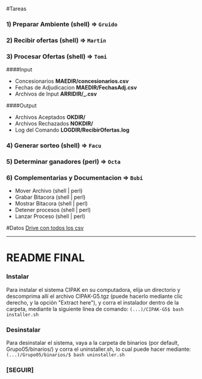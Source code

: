 #Tareas

### 1) Preparar Ambiente (shell) => `Gruido`

### 2) Recibir ofertas (shell) => `Martin`
### 3) Procesar Ofertas (shell) => `Tomi`
####Input
- Concesionarios **MAEDIR/concesionarios.csv**
- Fechas de Adjudicacion **MAEDIR/FechasAdj.csv**
- Archivos de Input **ARRIDIR/<cod-concesionario>_<aniomesdia>.csv**

####Output
- Archivos Aceptados **OKDIR/<nombre del archivo>**
- Archivos Rechazados **NOKDIR/<nombre del archivo>**
- Log del Comando **LOGDIR/RecibirOfertas.log**
 

### 4) Generar sorteo (shell) => `Facu`
### 5) Determinar ganadores (perl) => `Octa`
### 6) Complementarias y Documentacion => `Bubi`
* Mover Archivo (shell | perl)
* Grabar Bitacora (shell | perl)
* Mostrar Bitacora (shell | perl)
* Detener procesos (shell | perl)
* Lanzar Proceso (shell | perl)

#Datos
[Drive con todos los csv](https://drive.google.com/open?id=0B5miVOLotTY5Mm1md2xTS3AydjQ)

-----------------------------------------------------------------------------------------
# README FINAL

### Instalar

Para instalar el sistema CIPAK en su computadora, elija un directorio y descomprima allí
el archivo CIPAK-G5.tgz (puede hacerlo mediante clic derecho, y la opción "Extract here"),
y corra el instalador dentro de la carpeta, mediante la siguiente línea de comando:
`(...)/CIPAK-G5$ bash installer.sh`


### Desinstalar

Para desinstalar el sistema, vaya a la carpeta de binarios (por default, Grupo05/binarios/)
y corra el uninstaller.sh, lo cual puede hacer mediante:
`(...)/Grupo05/binarios/$ bash uninstaller.sh`


### [SEGUIR]
